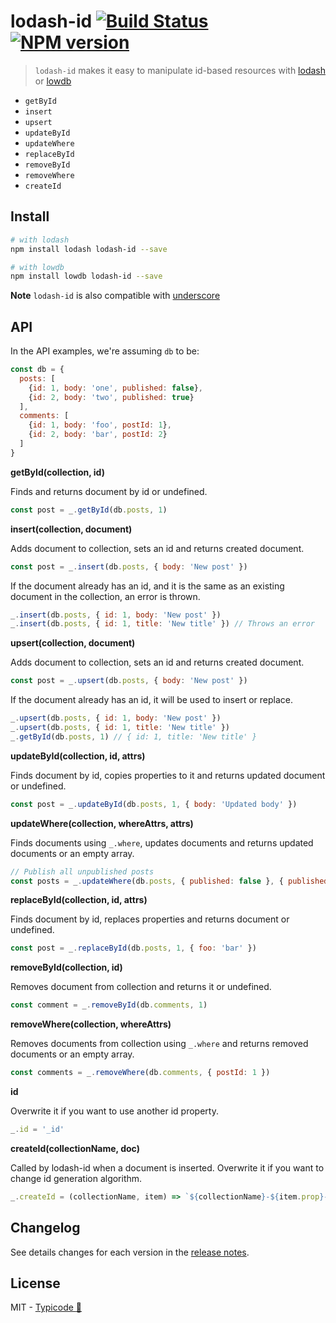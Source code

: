 # lodash-id [![Build Status](https://travis-ci.org/typicode/lodash-id.svg)](https://travis-ci.org/typicode/lodash-id) [![NPM version](https://badge.fury.io/js/lodash-id.svg)](http://badge.fury.io/js/lodash-id)

> `lodash-id` makes it easy to manipulate id-based resources with [lodash](https://lodash.com/) or [lowdb](https://github.com/typicode/lowdb)

* `getById`
* `insert`
* `upsert`
* `updateById`
* `updateWhere`
* `replaceById`
* `removeById`
* `removeWhere`
* `createId`

## Install

```bash
# with lodash
npm install lodash lodash-id --save

# with lowdb
npm install lowdb lodash-id --save
```

__Note__ `lodash-id` is also compatible with [underscore](http://underscorejs.org/)

## API

In the API examples, we're assuming `db` to be:

```js
const db = {
  posts: [
    {id: 1, body: 'one', published: false},
    {id: 2, body: 'two', published: true}
  ],
  comments: [
    {id: 1, body: 'foo', postId: 1},
    {id: 2, body: 'bar', postId: 2}
  ]
}
```

__getById(collection, id)__

Finds and returns document by id or undefined.

```js
const post = _.getById(db.posts, 1)
```

__insert(collection, document)__

Adds document to collection, sets an id and returns created document.

```js
const post = _.insert(db.posts, { body: 'New post' })
```

If the document already has an id, and it is the same as an existing document in the collection, an error is thrown.

```js
_.insert(db.posts, { id: 1, body: 'New post' })
_.insert(db.posts, { id: 1, title: 'New title' }) // Throws an error
```

__upsert(collection, document)__

Adds document to collection, sets an id and returns created document.

```js
const post = _.upsert(db.posts, { body: 'New post' })
```

If the document already has an id, it will be used to insert or replace.

```js
_.upsert(db.posts, { id: 1, body: 'New post' })
_.upsert(db.posts, { id: 1, title: 'New title' })
_.getById(db.posts, 1) // { id: 1, title: 'New title' }
```

__updateById(collection, id, attrs)__

Finds document by id, copies properties to it and returns updated document or undefined.

```js
const post = _.updateById(db.posts, 1, { body: 'Updated body' })
```

__updateWhere(collection, whereAttrs, attrs)__

Finds documents using `_.where`, updates documents and returns updated documents or an empty array.

```js
// Publish all unpublished posts
const posts = _.updateWhere(db.posts, { published: false }, { published: true })
```

__replaceById(collection, id, attrs)__

Finds document by id, replaces properties and returns document or undefined.

```js
const post = _.replaceById(db.posts, 1, { foo: 'bar' })
```

__removeById(collection, id)__

Removes document from collection and returns it or undefined.

```js
const comment = _.removeById(db.comments, 1)
```

__removeWhere(collection, whereAttrs)__

Removes documents from collection using `_.where` and returns removed documents or an empty array.

```js
const comments = _.removeWhere(db.comments, { postId: 1 })
```

__id__

Overwrite it if you want to use another id property.

```js
_.id = '_id'
```

__createId(collectionName, doc)__

Called by lodash-id when a document is inserted. Overwrite it if you want to change id generation algorithm.

```js
_.createId = (collectionName, item) => `${collectionName}-${item.prop}-${Date.now()}`
```

## Changelog

See details changes for each version in the [release notes](https://github.com/typicode/lodash-id/releases).

## License

MIT - [Typicode :cactus:](https://github.com/typicode)
